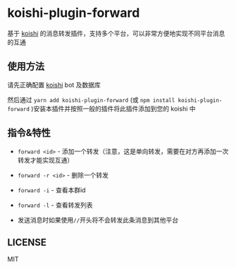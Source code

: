 # koishi-plugin-forward  

基于 [koishi](https://github.com/koishijs/koishi) 的消息转发插件，支持多个平台，可以非常方便地实现不同平台消息的互通  

## 使用方法  

请先正确配置 [koishi](https://koishi.js.org) bot 及数据库

然后通过 `yarn add koishi-plugin-forward` (或 `npm install koishi-plugin-forward` )安装本插件并按照一般的插件将此插件添加到您的 koishi 中  

## 指令&特性  

- `forward <id>` - 添加一个转发（注意，这是单向转发，需要在对方再添加一次转发才能实现互通）
- `forward -r <id>` - 删除一个转发
- `forward -i` - 查看本群id
- `forward -l` - 查看转发列表

- 发送消息时如果使用`//`开头将不会转发此条消息到其他平台  

## LICENSE

MIT
